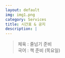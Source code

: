 ```yaml
---
layout: default
img: img1.png
category: Services
title: 시간표 & 공지
description: |
---
```

  
  > 체육 : 줄넘기 준비           
  > 국어 : 책 준비 (목요일)         